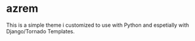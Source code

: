 azrem
=====

This is a simple theme i customized to use with Python and espetially with Django/Tornado Templates.
